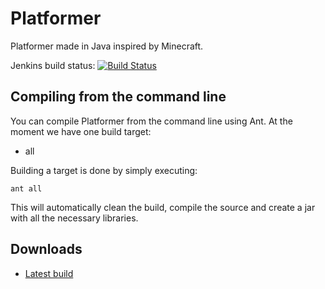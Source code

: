 Platformer
==========

Platformer made in Java inspired by Minecraft.

Jenkins build status: [![Build Status](http://jenkins.marlinc.nl/job/Platformer/badge/icon)](http://jenkins.marlinc.nl/job/Platformer/)

Compiling from the command line
-----------

You can compile Platformer from the command line using Ant.
At the moment we have one build target:

* all

Building a target is done by simply executing:

```ant all```

This will automatically clean the build, compile the source and create a jar with all the necessary libraries.



Downloads
-----------

* [Latest build](http://jenkins.marlinc.nl/job/Platformer/lastSuccessfulBuild/artifact/build/platformer.jar)
